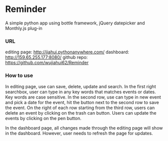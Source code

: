 # Reminder
A simple python app using bottle framework, jQuery datepicker and Monthly.js plug-in

### URL
editing page: http://jiahui.pythonanywhere.com/
dashboard: http://159.65.255.177:8080/
github repo: https://github.com/wujiahui62/Reminder

### How to use
In editing page, use can save, delete, update and search.
In the first right searchbox, user can type in any key words that matches events or dates. Key words are case sensitive.
In the second row, use can type in new event and pick a date for the event, hit the button next to the second row to save the event.
On the right of each row starting from the third row, users can delete an event by clicking on the trash can button.
Users can update the events by clicking on the pen button.

In the dashboard page, all changes made through the editing page will show in the dashboard. However, user needs to refresh the page for updates.

